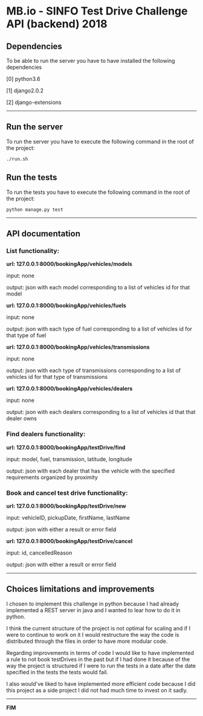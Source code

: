 # MB.io - SINFO Test Drive Challenge API (backend) 2018 #

## Dependencies
To be able to run the server you have to have installed the following dependencies

[0] python3.6

[1] django2.0.2

[2] django-extensions

-------------------------------------------------------------------------------

## Run the server
To run the server you have to execute the following command in the root of the project:

```
./run.sh
```
## Run the tests
To run the tests you have to execute the following command in the root of the project:

```
python manage.py test
```

-------------------------------------------------------------------------------

## API documentation
### List functionality:

**url: 127.0.0.1:8000/bookingApp/vehicles/models**

input: none

output: json with each model corresponding to a list of vehicles id for that model

**url: 127.0.0.1:8000/bookingApp/vehicles/fuels**

input: none

output: json with each type of fuel corresponding to a list of vehicles id for that type of fuel

**url: 127.0.0.1:8000/bookingApp/vehicles/transmissions**

input: none

output: json with each type of transmissions corresponding to a list of vehicles id for that type of transmissions

**url: 127.0.0.1:8000/bookingApp/vehicles/dealers**

input: none

output: json with each dealers corresponding to a list of vehicles id that that dealer owns

### Find dealers functionality:

**url: 127.0.0.1:8000/bookingApp/testDrive/find**

input: model, fuel, transmission, latitude, longitude

output: json with each dealer that has the vehicle with the specified requirements organized by proximity

### Book and cancel test drive functionality:

**url: 127.0.0.1:8000/bookingApp/testDrive/new**

input: vehicleID, pickupDate, firstName, lastName

output: json with either a result or error field

**url: 127.0.0.1:8000/bookingApp/testDrive/cancel**

input: id, cancelledReason

output: json with either a result or error field

-------------------------------------------------------------------------------
## Choices limitations and improvements

I chosen to implement this challenge in python because I had already implemented
a REST server in java and I wanted to lear how to do it in python.

I think the current structure of the project is not optimal for scaling and if I were
to continue to work on it I would restructure the way the code is distributed through the
files in order to have more modular code.

Regarding improvements in terms of code I would like to have implemented a rule to not
book testDrives in the past but if I had done it because of the way the project is structured
if I were to run the tests in a date after the date specified in the tests the tests would fail.

I also would've liked to have implemented more efficient code because I did this project
as a side project I did not had much time to invest on it sadly.

-------------------------------------------------------------------------------
**FIM**
